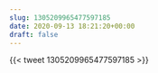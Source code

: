 ```yaml
---
slug: 1305209965477597185
date: 2020-09-13 18:21:20+00:00
draft: false
---
```


{{< tweet 1305209965477597185 >}}
